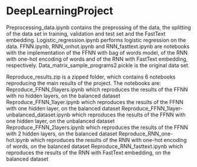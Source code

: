 # DeepLearningProject

Preprocessing_data.ipynb contains the preprossing of the data, the splitting of the data set in training, validation and test set and the FastText embedding.
Logistic_regression.ipynb performs logistic regression on the data.
FFNN.ipynb, RNN_onhot.ipynb and RNN_fasttext.ipynb are notebooks with the implementation of the FFNN with bag of words model, of the RNN with one-hot encoding of words and of the RNN with FastText embedding, respectively.
Data_matrix_sample_programs2.pickle is the original data set.

Reproduce_results.zip is a zipped folder, which contains 6 notebooks reproducing the main results of the project. The notebooks are:
Reproduce_FFNN_0layers.ipynb which reproduces the results of the FFNN with no hidden layers, on the balanced dataset
Reproduce_FFNN_1layer.ipynb which reproduces the results of the FFNN with one hidden layer, on the balanced dataset
Reproduce_FFNN_1layer-unbalanced_dataset.ipynb which reproduces the results of the FFNN with one hidden layer, on the unbalanced dataset
Reproduce_FFNN_2layers.ipynb which reproduces the results of the FFNN with 2 hidden layers, on the balanced dataset
Reproduce_RNN_one-hot.ipynb which reproduces the results of the RNN with one-hot encoding of words, on the balanced dataset
Reproduce_RNN_fasttext.ipynb which reproduces the results of the RNN with FastText embedding, on the balanced dataset

